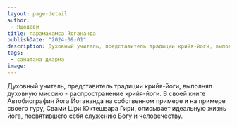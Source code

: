 ```yaml
---
layout: page-detail
author:
 - Яшодеви
title: парамахамса йогананда
publishDate: "2024-09-01"
description: Духовный учитель, представитель традиции крийя-йоги, выполнял духовную миссию - распространение крийя-йоги. В своей книге Автобиография йога Йогананда на собственном примере и на примере своего гуру, Свами Шри Юктешвара Гири, описывает идеальную жизнь йога, посвятившего себя служению Богу и человечеству.
tags:
 - санатана дхарма
image: 
---
```


Духовный учитель, представитель традиции крийя-йоги, выполнял духовную миссию - распространение крийя-йоги. В своей книге Автобиография йога Йогананда на собственном примере и на примере своего гуру, Свами Шри Юктешвара Гири, описывает идеальную жизнь йога, посвятившего себя служению Богу и человечеству.

